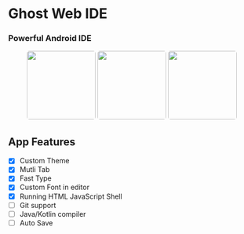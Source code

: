 # Ghost Web IDE

### Powerful Android IDE
   <div class="unpost" align="center"> 
        <img width="140px" style="border-radius :5px;" src="https://raw.githubusercontent.com/GhostWebide/Ghostweb/main/asset/img2.jpg?token=GHSAT0AAAAAAB77POPD24PRR36MH7LTO7VEZAUXKYA"> 
        <img width="140px" style="border-radius :5px;" src="https://raw.githubusercontent.com/GhostWebide/Ghostweb/main/asset/img3.jpg?token=GHSAT0AAAAAAB77POPDI57TCWCUGB6PUMFAZAUXL6Q"> 
        <img width="140px" style="border-radius :5px;" src="https://raw.githubusercontent.com/GhostWebide/Ghostweb/main/asset/img4.jpg?token=GHSAT0AAAAAAB77POPC5CHIYNNKNQ5CROXGZAUXNAA"> 
    </div>  

## App Features

- [x] Custom Theme
- [x] Mutli Tab
- [x] Fast Type
- [x] Custom Font in editor
- [x] Running HTML JavaScript Shell
- [ ] Git support
- [ ] Java/Kotlin compiler
- [ ] Auto Save